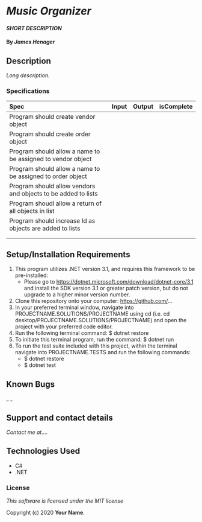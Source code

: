 # _Music Organizer_

#### _SHORT DESCRIPTION_

#### By _**James Henager**_

## Description

_Long description._

### Specifications
| Spec | Input | Output | isComplete |
| :-------------     | :------------- | :------------- |:------------- |
| Program should create vendor object |  |  |  |
| Program should create order object |  |  |  |
| Program should allow a name to be assigned to vendor object |  |  |  |
| Program should allow a name to be assigned to order object |  |  |  |
| Program should allow vendors and objects to be added to lists |  |  |  |
| Program shoudl allow a return of all objects in list |  |  |  |
| Program should increase Id as objects are added to lists |  |  |  |
|  |  |  |  |
|  |  |  |  |

## Setup/Installation Requirements

1. This program utilizes .NET version 3.1, and requires this framework to be pre-installed:
    * Please go to https://dotnet.microsoft.com/download/dotnet-core/3.1 and install the SDK   version 3.1 or greater patch version, but do not upgrade to a higher minor version number.
2. Clone this repository onto your computer: https://github.com/...
3. In your preferred terminal window, navigate into PROJECTNAME.SOLUTIONS/PROJECTNAME using cd (i.e. cd desktop/PROJECTNAME.SOLUTIONS/PROJECTNAME) and open the project with your preferred code editor.
4. Run the following terminal command: $ dotnet restore
5. To initiate this terminal program, run the command: $ dotnet run
6. To run the test suite included with this project, within the terminal navigate into PROJECTNAME.TESTS and run the following commands:
    * $ dotnet restore
    * $ dotnet test


## Known Bugs

_ _

## Support and contact details

_Contact me at...._

## Technologies Used

- C#
- .NET

### License

_This software is licensed under the MIT license_

Copyright (c) 2020 **Your Name**.